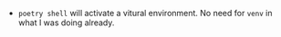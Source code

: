   - `poetry shell` will activate a vitural environment. No need for `venv` in what I was doing already.